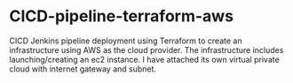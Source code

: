# CICD-pipeline-terraform-aws

CICD Jenkins pipeline deployment using Terraform to create an infrastructure using AWS as the cloud provider.
The infrastructure includes launching/creating an ec2 instance. I have attached its own virtual private cloud with internet gateway and subnet.


